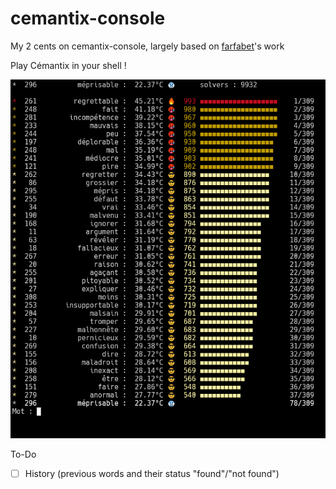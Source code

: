 # cemantix-console
My 2 cents on cemantix-console, largely based on [farfabet](https://github.com/farfabet)'s work

Play Cémantix in your shell !

![Screenshot](doc/screenshot.png)

To-Do
- [ ] History (previous words and their status "found"/"not found")
